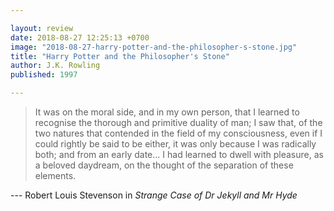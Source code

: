```yaml
---

layout: review
date: 2018-08-27 12:25:13 +0700
image: "2018-08-27-harry-potter-and-the-philosopher-s-stone.jpg"
title: "Harry Potter and the Philosopher's Stone"
author: J.K. Rowling
published: 1997

---
```


> It was on the moral side, and in my own person, that I learned to recognise the thorough and primitive duality of man; I saw that, of the two natures that contended in the field of my consciousness, even if I could rightly be said to be either, it was only because I was radically both; and from an early date... I had learned to dwell with pleasure, as a beloved daydream, on the thought of the separation of these elements.

--- Robert Louis Stevenson in *Strange Case of Dr Jekyll and Mr Hyde*
